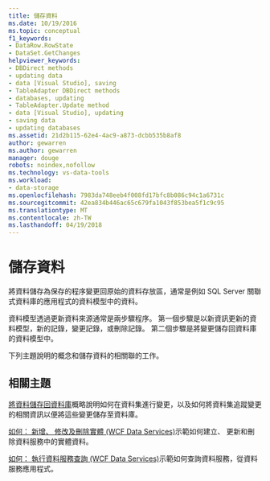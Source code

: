 ```yaml
---
title: 儲存資料
ms.date: 10/19/2016
ms.topic: conceptual
f1_keywords:
- DataRow.RowState
- DataSet.GetChanges
helpviewer_keywords:
- DBDirect methods
- updating data
- data [Visual Studio], saving
- TableAdapter DBDirect methods
- databases, updating
- TableAdapter.Update method
- data [Visual Studio], updating
- saving data
- updating databases
ms.assetid: 21d2b115-62e4-4ac9-a873-dcbb535b8af8
author: gewarren
ms.author: gewarren
manager: douge
robots: noindex,nofollow
ms.technology: vs-data-tools
ms.workload:
- data-storage
ms.openlocfilehash: 7983da748eeb4f008fd17bfc8b086c94c1a6731c
ms.sourcegitcommit: 42ea834b446ac65c679fa1043f853bea5f1c9c95
ms.translationtype: MT
ms.contentlocale: zh-TW
ms.lasthandoff: 04/19/2018
---
```

# <a name="saving-data"></a>儲存資料
將資料儲存為保存的程序變更回原始的資料存放區，通常是例如 SQL Server 關聯式資料庫的應用程式的資料模型中的資料。

 資料模型透過更新資料來源通常是兩步驟程序。 第一個步驟是以新資訊更新的資料模型，新的記錄，變更記錄，或刪除記錄。 第二個步驟是將變更儲存回資料庫的資料模型中。

 下列主題說明的概念和儲存資料的相關聯的工作。

## <a name="related-topics"></a>相關主題
[將資料儲存回資料庫](../data-tools/save-data-back-to-the-database.md)概略說明如何在資料集進行變更，以及如何將資料集追蹤變更的相關資訊以便將這些變更儲存至資料庫。

[如何： 新增、 修改及刪除實體 (WCF Data Services)](/dotnet/framework/data/wcf/how-to-add-modify-and-delete-entities-wcf-data-services)示範如何建立、 更新和刪除資料服務中的實體資料。

[如何： 執行資料服務查詢 (WCF Data Services)](/dotnet/framework/data/wcf/how-to-execute-data-service-queries-wcf-data-services)示範如何查詢資料服務，從資料服務應用程式。
